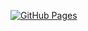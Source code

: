 [![GitHub Pages](https://img.shields.io/badge/GitHub%20Pages-Live-brightgreen)](https://Vladislav-Proshchenkov.github.io/Trello/)